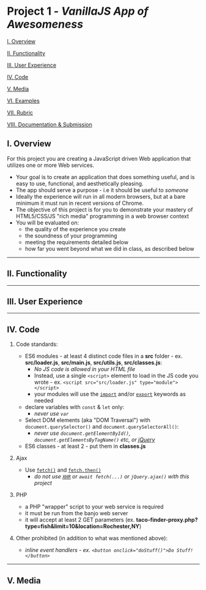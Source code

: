 # Project 1 - *VanillaJS App of Awesomeness*

[I. Overview](#overview)

[II. Functionality](#functionality)

[III. User Experience](#user-experience)

[IV. Code](#code)

[V. Media](#media)

[VI. Examples](#examples)

[VII. Rubric](#rubric)

[VIII. Documentation & Submission](#submission)

<a id="overview"/>

## I. Overview

For this project you are creating a JavaScript driven Web application that utilizes one or more Web services.

- Your goal is to create an application that does something useful, and is easy to use, functional, and aesthetically pleasing.
- The app should serve a purpose - i.e it should be useful to *someone*
- Ideally the experience will run in all modern browsers, but at a bare minimum it must run in recent versions of Chrome.
- The objective of this project is for you to demonstrate your mastery of HTML5/CSS/JS "rich media" programming in a web browser context
- You will be evaluated on:
    - the quality of the experience you create
    - the soundness of your programming
    - meeting the requirements detailed below
    - how far you went beyond what we did in class, as described below

<hr>

<a id="functionality"/>

## II. Functionality


<hr>

<a id="user-experience"/>

## III. User Experience

<hr>

<a id="code"/>

## IV. Code

1) Code standards:
    - ES6 modules - at least 4 distinct code files in a **src** folder - ex. **src/loader.js**, **src/main.js**, **src/utils.js**, **src/classes.js**:
      - *No JS code is allowed in your HTML file*
      - Instead, use a single `<script>` element to load in the JS code you wrote - ex. `<script src="src/loader.js" type="module"></script>`
      - your modules will use the [`import`](https://developer.mozilla.org/en-US/docs/Web/JavaScript/Reference/Statements/import) and/or [`export`](https://developer.mozilla.org/en-US/docs/Web/JavaScript/Reference/Statements/export) keywords as needed
    - declare variables with `const` & `let` only:
      - *never use `var`*
    - Select DOM elements (aka "DOM Traversal") with `document.querySelector()` and `document.querySelectorAll()`:
      - *never use `document.getElementById()`, `document.getElementsByTagName()` etc, or [jQuery](https://jquery.com)*
    - ES6 classes - at least 2 - put them in **classes.js**
 
2) Ajax
    - Use [`fetch()`](https://developer.mozilla.org/en-US/docs/Web/API/Fetch_API) and [`fetch.then()`](https://developer.mozilla.org/en-US/docs/Web/API/Fetch_API/Using_Fetch)
      - *do not use [`XHR`](https://developer.mozilla.org/en-US/docs/Web/API/XMLHttpRequest) or `await fetch(...)` or `jQuery.ajax()` with this project*

3) PHP
    - a PHP "wrapper" script to your web service is required
    - it must be run from the banjo web server
    - it will accept at least 2 GET parameters (ex. **taco-finder-proxy.php?type=fish&limit=10&location=Rochester,NY**)

4) Other prohibited (in addition to what was mentioned above):
    - *inline event handlers - ex. `<button onclick="doStuff()">Do Stuff!</button>`*
    


<hr>

<a id="media"/>

## V. Media


